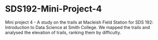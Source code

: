 # SDS192-Mini-Project-4
Mini project 4 - A study on the trails at Macleish Field Station for SDS 192: Introduction to Data Science at Smith College. We mapped the trails and analysed the elevation of trails, ranking them by difficulty.

